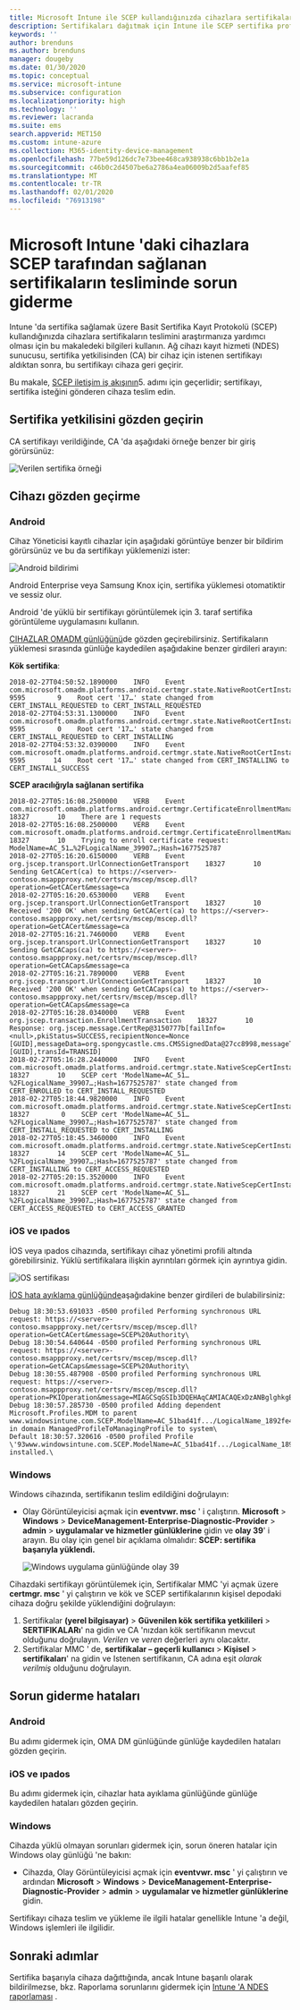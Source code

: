 ```yaml
---
title: Microsoft Intune ile SCEP kullandığınızda cihazlara sertifikaların teslimini giderme | Microsoft Docs
description: Sertifikaları dağıtmak için Intune ile SCEP sertifika profillerini kullanırken CA 'dan bir cihaza sertifika tesliminde sorun giderin.
keywords: ''
author: brenduns
ms.author: brenduns
manager: dougeby
ms.date: 01/30/2020
ms.topic: conceptual
ms.service: microsoft-intune
ms.subservice: configuration
ms.localizationpriority: high
ms.technology: ''
ms.reviewer: lacranda
ms.suite: ems
search.appverid: MET150
ms.custom: intune-azure
ms.collection: M365-identity-device-management
ms.openlocfilehash: 77be59d126dc7e73bee468ca938938c6bb1b2e1a
ms.sourcegitcommit: c46b0c2d4507be6a2786a4ea06009b2d5aafef85
ms.translationtype: MT
ms.contentlocale: tr-TR
ms.lasthandoff: 02/01/2020
ms.locfileid: "76913198"
---
```

# <a name="troubleshoot-the-delivery-of-certificates-provisioned-by-scep-to-devices-in-microsoft-intune"></a>Microsoft Intune 'daki cihazlara SCEP tarafından sağlanan sertifikaların tesliminde sorun giderme

Intune 'da sertifika sağlamak üzere Basit Sertifika Kayıt Protokolü (SCEP) kullandığınızda cihazlara sertifikaların teslimini araştırmanıza yardımcı olması için bu makaledeki bilgileri kullanın. Ağ cihazı kayıt hizmeti (NDES) sunucusu, sertifika yetkilisinden (CA) bir cihaz için istenen sertifikayı aldıktan sonra, bu sertifikayı cihaza geri geçirir.

Bu makale, [SCEP iletişim iş akışının](troubleshoot-scep-certificate-profiles.md)5. adımı için geçerlidir; sertifikayı, sertifika isteğini gönderen cihaza teslim edin.

## <a name="review-the-certification-authority"></a>Sertifika yetkilisini gözden geçirin

CA sertifikayı verildiğinde, CA 'da aşağıdaki örneğe benzer bir giriş görürsünüz:

![Verilen sertifika örneği](../protect/media/troubleshoot-scep-certificate-delivery/certificate-authority.png)

## <a name="review-the-device"></a>Cihazı gözden geçirme

### <a name="android"></a>Android

Cihaz Yöneticisi kayıtlı cihazlar için aşağıdaki görüntüye benzer bir bildirim görürsünüz ve bu da sertifikayı yüklemenizi ister:

![Android bildirimi](../protect/media/troubleshoot-scep-certificate-delivery/android-notification.png)

Android Enterprise veya Samsung Knox için, sertifika yüklemesi otomatiktir ve sessiz olur.

Android 'de yüklü bir sertifikayı görüntülemek için 3. taraf sertifika görüntüleme uygulamasını kullanın.

[CIHAZLAR OMADM günlüğünü](troubleshoot-scep-certificate-profiles.md#logs-for-android-devices)de gözden geçirebilirsiniz. Sertifikaların yüklemesi sırasında günlüğe kaydedilen aşağıdakine benzer girdileri arayın:

**Kök sertifika**:

```
2018-02-27T04:50:52.1890000    INFO    Event     com.microsoft.omadm.platforms.android.certmgr.state.NativeRootCertInstallStateMachine     9595        9    Root cert '17…' state changed from CERT_INSTALL_REQUESTED to CERT_INSTALL_REQUESTED
2018-02-27T04:53:31.1300000    INFO    Event     com.microsoft.omadm.platforms.android.certmgr.state.NativeRootCertInstallStateMachine     9595        0    Root cert '17…' state changed from CERT_INSTALL_REQUESTED to CERT_INSTALLING
2018-02-27T04:53:32.0390000    INFO    Event     com.microsoft.omadm.platforms.android.certmgr.state.NativeRootCertInstallStateMachine     9595       14    Root cert '17…' state changed from CERT_INSTALLING to CERT_INSTALL_SUCCESS
```

**SCEP aracılığıyla sağlanan sertifika**

```
2018-02-27T05:16:08.2500000    VERB    Event     com.microsoft.omadm.platforms.android.certmgr.CertificateEnrollmentManager    18327       10    There are 1 requests
2018-02-27T05:16:08.2500000    VERB    Event     com.microsoft.omadm.platforms.android.certmgr.CertificateEnrollmentManager    18327       10    Trying to enroll certificate request: ModelName=AC_51…%2FLogicalName_39907…;Hash=1677525787
2018-02-27T05:16:20.6150000    VERB    Event     org.jscep.transport.UrlConnectionGetTransport    18327       10    Sending GetCACert(ca) to https://<server>-contoso.msappproxy.net/certsrv/mscep/mscep.dll?operation=GetCACert&message=ca
2018-02-27T05:16:20.6530000    VERB    Event     org.jscep.transport.UrlConnectionGetTransport    18327       10    Received '200 OK' when sending GetCACert(ca) to https://<server>-contoso.msappproxy.net/certsrv/mscep/mscep.dll?operation=GetCACert&message=ca
2018-02-27T05:16:21.7460000    VERB    Event     org.jscep.transport.UrlConnectionGetTransport    18327       10    Sending GetCACaps(ca) to https://<server>-contoso.msappproxy.net/certsrv/mscep/mscep.dll?operation=GetCACaps&message=ca
2018-02-27T05:16:21.7890000    VERB    Event     org.jscep.transport.UrlConnectionGetTransport    18327       10    Received '200 OK' when sending GetCACaps(ca) to https://<server>-contoso.msappproxy.net/certsrv/mscep/mscep.dll?operation=GetCACaps&message=ca
2018-02-27T05:16:28.0340000    VERB    Event     org.jscep.transaction.EnrollmentTransaction    18327       10    Response: org.jscep.message.CertRep@3150777b[failInfo=<null>,pkiStatus=SUCCESS,recipientNonce=Nonce [GUID],messageData=org.spongycastle.cms.CMSSignedData@27cc8998,messageType=CERT_REP,senderNonce=Nonce [GUID],transId=TRANSID]
2018-02-27T05:16:28.2440000    INFO    Event     com.microsoft.omadm.platforms.android.certmgr.state.NativeScepCertInstallStateMachine    18327       10    SCEP cert 'ModelName=AC_51…%2FLogicalName_39907…;Hash=1677525787' state changed from CERT_ENROLLED to CERT_INSTALL_REQUESTED
2018-02-27T05:18:44.9820000    INFO    Event     com.microsoft.omadm.platforms.android.certmgr.state.NativeScepCertInstallStateMachine    18327        0    SCEP cert 'ModelName=AC_51…%2FLogicalName_39907…;Hash=1677525787' state changed from CERT_INSTALL_REQUESTED to CERT_INSTALLING
2018-02-27T05:18:45.3460000    INFO    Event     com.microsoft.omadm.platforms.android.certmgr.state.NativeScepCertInstallStateMachine    18327       14    SCEP cert 'ModelName=AC_51…%2FLogicalName_39907…;Hash=1677525787' state changed from CERT_INSTALLING to CERT_ACCESS_REQUESTED
2018-02-27T05:20:15.3520000    INFO    Event     com.microsoft.omadm.platforms.android.certmgr.state.NativeScepCertInstallStateMachine    18327       21    SCEP cert 'ModelName=AC_51…%2FLogicalName_39907…;Hash=1677525787' state changed from CERT_ACCESS_REQUESTED to CERT_ACCESS_GRANTED
```

### <a name="ios-and-ipados"></a>iOS ve ıpados

İOS veya ıpados cihazında, sertifikayı cihaz yönetimi profili altında görebilirsiniz. Yüklü sertifikalara ilişkin ayrıntıları görmek için ayrıntıya gidin.

![iOS sertifikası](../protect/media/troubleshoot-scep-certificate-delivery/ios-certificate.png)

[İOS hata ayıklama günlüğünde](troubleshoot-scep-certificate-profiles.md#logs-for-ios-and-ipados-devices)aşağıdakine benzer girdileri de bulabilirsiniz:

```
Debug 18:30:53.691033 -0500 profiled Performing synchronous URL request: https://<server>-contoso.msappproxy.net/certsrv/mscep/mscep.dll?operation=GetCACert&message=SCEP%20Authority\  
Debug 18:30:54.640644 -0500 profiled Performing synchronous URL request: https://<server>-contoso.msappproxy.net/certsrv/mscep/mscep.dll?operation=GetCACaps&message=SCEP%20Authority\ 
Debug 18:30:55.487908 -0500 profiled Performing synchronous URL request: https://<server>-contoso.msappproxy.net/certsrv/mscep/mscep.dll?operation=PKIOperation&message=MIAGCSqGSIb3DQEHAqCAMIACAQExDzANBglghkgBZQMEAgMFADCABgkqhkiG9w0BBwGggCSABIIZfzCABgkqhkiG9w0BBwOggDCAAgEAMYIBgjCCAX4CAQAwZjBPMRUwEwYKCZImiZPyLGQBGRYFbG9jYWwxHDAaBgoJkiaJk/IsZAEZFgxmb3VydGhjb2ZmZWUxGDAWBgNVBAMTD0ZvdXJ0aENvZmZlZSBDQQITaAAAAAmaneVjEPlcTwAAAAAACTANBgkqhkiG9w0BAQEFAASCAQCqfsOYpuBToerQLkw/tl4tH9E+97TBTjGQN9NCjSgb78fF6edY0pNDU+PH4RB356wv3rfZi5IiNrVu5Od4k6uK4w0582ZM2n8NJFRY7KWSNHsmTIWlo/Vcr4laAtq5rw+CygaYcefptcaamkjdLj07e/Uk4KsetGo7ztPVjSEFwfRIfKv474dLDmPqp0ZwEWRQG 
Debug 18:30:57.285730 -0500 profiled Adding dependent Microsoft.Profiles.MDM to parent www.windowsintune.com.SCEP.ModelName=AC_51bad41f.../LogicalName_1892fe4c...;Hash=-912418295 in domain ManagedProfileToManagingProfile to system\ 
Default 18:30:57.320616 -0500 profiled Profile \'93www.windowsintune.com.SCEP.ModelName=AC_51bad41f.../LogicalName_1892fe4c...;Hash=-912418295\'94 installed.\ 
```

### <a name="windows"></a>Windows

Windows cihazında, sertifikanın teslim edildiğini doğrulayın:

- Olay Görüntüleyicisi açmak için **eventvwr. msc** ' i çalıştırın. **Microsoft** > **Windows** > **DeviceManagement-Enterprise-Diagnostic-Provider** > **admin** > **uygulamalar ve hizmetler günlüklerine** gidin ve **olay 39**' i arayın. Bu olay için genel bir açıklama olmalıdır: **SCEP: sertifika başarıyla yüklendi.**

   ![Windows uygulama günlüğünde olay 39](../protect/media/troubleshoot-scep-certificate-delivery/device-app-log.png)

Cihazdaki sertifikayı görüntülemek için, Sertifikalar MMC 'yi açmak üzere **certmgr. msc** ' yi çalıştırın ve kök ve SCEP sertifikalarının kişisel depodaki cihaza doğru şekilde yüklendiğini doğrulayın:

   1. Sertifikalar **(yerel bilgisayar)**  > **Güvenilen kök sertifika yetkilileri** > **SERTIFIKALARı**' na gidin ve CA 'nızdan kök sertifikanın mevcut olduğunu doğrulayın. *Verilen* ve *veren* değerleri aynı olacaktır.
   2. Sertifikalar MMC ' de, **sertifikalar – geçerli kullanıcı** > **Kişisel** > **sertifikaları**' na gidin ve Istenen sertifikanın, CA adına eşit *olarak verilmiş* olduğunu doğrulayın.

## <a name="troubleshoot-failures"></a>Sorun giderme hataları

### <a name="android"></a>Android

Bu adımı gidermek için, OMA DM günlüğünde günlüğe kaydedilen hataları gözden geçirin.

### <a name="ios-and-ipados"></a>iOS ve ıpados

Bu adımı gidermek için, cihazlar hata ayıklama günlüğünde günlüğe kaydedilen hataları gözden geçirin.

### <a name="windows"></a>Windows

Cihazda yüklü olmayan sorunları gidermek için, sorun öneren hatalar için Windows olay günlüğü 'ne bakın:

- Cihazda, Olay Görüntüleyicisi açmak için **eventvwr. msc** ' yi çalıştırın ve ardından **Microsoft** > **Windows** > **DeviceManagement-Enterprise-Diagnostic-Provider** > **admin** > **uygulamalar ve hizmetler günlüklerine** gidin.

Sertifikayı cihaza teslim ve yükleme ile ilgili hatalar genellikle Intune 'a değil, Windows işlemleri ile ilgilidir.

## <a name="next-steps"></a>Sonraki adımlar

Sertifika başarıyla cihaza dağıttığında, ancak Intune başarılı olarak bildirilmezse, bkz. Raporlama sorunlarını gidermek için [Intune 'A NDES raporlaması](troubleshoot-scep-certificate-reporting.md) .
